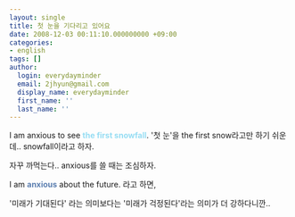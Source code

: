 ```yaml
---
layout: single
title: 첫 눈을 기다리고 있어요
date: 2008-12-03 00:11:10.000000000 +09:00
categories:
- english
tags: []
author:
  login: everydayminder
  email: 2jhyun@gmail.com
  display_name: everydayminder
  first_name: ''
  last_name: ''
---
```

I am anxious to see <strong><font color="#96ddf3">the first snowfall</font></strong>.
'첫 눈'을 the first snow라고만 하기 쉬운데..
snowfall이라고 하자.

자꾸 까먹는다..
anxious를 쓸 때는 조심하자.

I am <strong><font color="#5c7fb0">anxious</font></strong> about the future. 
라고 하면,

'미래가 기대된다' 라는 의미보다는 '미래가 걱정된다'라는 의미가 더 강하다니깐..
